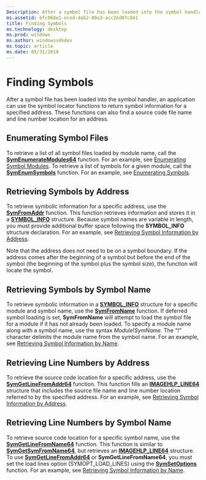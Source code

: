 ```yaml
---
Description: After a symbol file has been loaded into the symbol handler, an application can use the symbol locator functions to return symbol information for a specified address.
ms.assetid: bfc068e1-eced-4ab2-80a3-acc2ed07c841
title: Finding Symbols
ms.technology: desktop
ms.prod: windows
ms.author: windowssdkdev
ms.topic: article
ms.date: 05/31/2018
---
```


# Finding Symbols

After a symbol file has been loaded into the symbol handler, an application can use the symbol locator functions to return symbol information for a specified address. These functions can also find a source code file name and line number location for an address.

## Enumerating Symbol Files

To retrieve a list of all symbol files loaded by module name, call the [**SymEnumerateModules64**](/windows/desktop/api/Dbghelp/nf-dbghelp-symenumeratemodules) function. For an example, see [Enumerating Symbol Modules](enumerating-symbol-modules.md). To retrieve a list of symbols for a given module, call the [**SymEnumSymbols**](/windows/desktop/api/Dbghelp/nf-dbghelp-symenumsymbols) function. For an example, see [Enumerating Symbols](enumerating-symbols.md).

## Retrieving Symbols by Address

To retrieve symbolic information for a specific address, use the [**SymFromAddr**](/windows/desktop/api/Dbghelp/nf-dbghelp-symfromaddr) function. This function retrieves information and stores it in a [**SYMBOL\_INFO**](/windows/desktop/api/DbgHelp/ns-dbghelp-_symbol_info) structure. Because symbol names are variable in length, you must provide additional buffer space following the **SYMBOL\_INFO** structure declaration. For an example, see [Retrieving Symbol Information by Address](retrieving-symbol-information-by-address.md).

Note that the address does not need to be on a symbol boundary. If the address comes after the beginning of a symbol but before the end of the symbol (the beginning of the symbol plus the symbol size), the function will locate the symbol.

## Retrieving Symbols by Symbol Name

To retrieve symbolic information in a [**SYMBOL\_INFO**](/windows/desktop/api/DbgHelp/ns-dbghelp-_symbol_info) structure for a specific module and symbol name, use the [**SymFromName**](/windows/desktop/api/Dbghelp/nf-dbghelp-symfromname) function. If deferred symbol loading is set, **SymFromName** will attempt to load the symbol file for a module if it has not already been loaded. To specify a module name along with a symbol name, use the syntax *Module*!*SymName*. The "!" character delimits the module name from the symbol name. For an example, see [Retrieving Symbol Information by Name](retrieving-symbol-information-by-name.md).

## Retrieving Line Numbers by Address

To retrieve the source code location for a specific address, use the [**SymGetLineFromAddr64**](/windows/desktop/api/Dbghelp/nf-dbghelp-symgetlinefromaddr) function. This function fills an [**IMAGEHLP\_LINE64**](/windows/desktop/api/DbgHelp/ns-dbghelp-_imagehlp_line) structure that includes the source file name and line number location referred to by the specified address. For an example, see [Retrieving Symbol Information by Address](retrieving-symbol-information-by-address.md).

## Retrieving Line Numbers by Symbol Name

To retrieve source code location for a specific symbol name, use the [**SymGetLineFromName64**](/windows/desktop/api/Dbghelp/nf-dbghelp-symgetlinefromname) function. This function is similar to [**SymGetSymFromName64**](/windows/desktop/api/Dbghelp/nf-dbghelp-symgetsymfromname), but retrieves an [**IMAGEHLP\_LINE64**](/windows/desktop/api/DbgHelp/ns-dbghelp-_imagehlp_line) structure. To use [**SymGetLineFromAddr64**](/windows/desktop/api/Dbghelp/nf-dbghelp-symgetlinefromaddr) or **SymGetLineFromName64**, you must set the load lines option (SYMOPT\_LOAD\_LINES) using the [**SymSetOptions**](/windows/desktop/api/Dbghelp/nf-dbghelp-symsetoptions) function. For an example, see [Retrieving Symbol Information by Name](retrieving-symbol-information-by-name.md).

 

 



